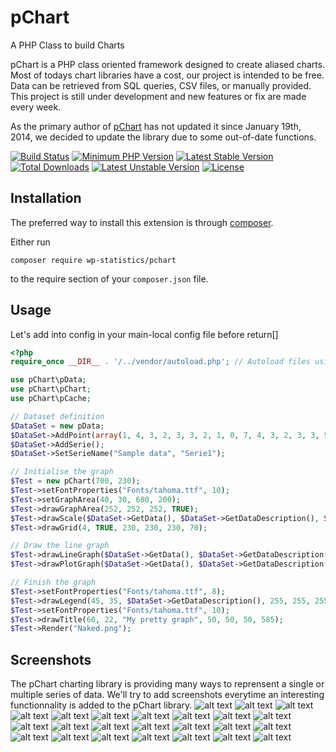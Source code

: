 # pChart

A PHP Class to build Charts

pChart is a PHP class oriented framework designed to create aliased charts. Most of todays chart libraries have a cost, our project is intended to be free. Data can be retrieved from SQL queries, CSV files, or manually provided. This project is still under development and new features or fix are made every week.

As the primary author of [pChart](http://www.pchart.net/) has not updated it since January 19th, 2014, we decided to update the library due to some out-of-date functions.

[![Build Status](https://travis-ci.org/wp-statistics/pchart.svg?branch=master)](https://travis-ci.org/wp-statistics/pchart)
[![Minimum PHP Version](http://img.shields.io/badge/php-%3E%3D%205.4-8892BF.svg)](https://php.net/)
[![Latest Stable Version](https://poser.pugx.org/wp-statistics/pchart/v/stable)](https://packagist.org/packages/wp-statistics/pchart)
[![Total Downloads](https://poser.pugx.org/wp-statistics/pchart/downloads)](https://packagist.org/packages/wp-statistics/pchart)
[![Latest Unstable Version](https://poser.pugx.org/wp-statistics/pchart/v/unstable)](https://packagist.org/packages/wp-statistics/pchart)
[![License](https://poser.pugx.org/wp-statistics/pchart/license)](https://packagist.org/packages/wp-statistics/pchart)


Installation
------------

The preferred way to install this extension is through [composer](http://getcomposer.org/download/).

Either run

```
composer require wp-statistics/pchart
```

to the require section of your `composer.json` file.


Usage
-----

Let's add into config in your main-local config file before return[]

````php
<?php
require_once __DIR__ . '/../vendor/autoload.php'; // Autoload files using Composer autoload

use pChart\pData;
use pChart\pChart;
use pChart\pCache;

// Dataset definition
$DataSet = new pData;
$DataSet->AddPoint(array(1, 4, 3, 2, 3, 3, 2, 1, 0, 7, 4, 3, 2, 3, 3, 5, 1, 0, 7));
$DataSet->AddSerie();
$DataSet->SetSerieName("Sample data", "Serie1");

// Initialise the graph
$Test = new pChart(700, 230);
$Test->setFontProperties("Fonts/tahoma.ttf", 10);
$Test->setGraphArea(40, 30, 680, 200);
$Test->drawGraphArea(252, 252, 252, TRUE);
$Test->drawScale($DataSet->GetData(), $DataSet->GetDataDescription(), SCALE_NORMAL, 150, 150, 150, TRUE, 0, 2);
$Test->drawGrid(4, TRUE, 230, 230, 230, 70);

// Draw the line graph
$Test->drawLineGraph($DataSet->GetData(), $DataSet->GetDataDescription());
$Test->drawPlotGraph($DataSet->GetData(), $DataSet->GetDataDescription(), 3, 2, 255, 255, 255);

// Finish the graph
$Test->setFontProperties("Fonts/tahoma.ttf", 8);
$Test->drawLegend(45, 35, $DataSet->GetDataDescription(), 255, 255, 255);
$Test->setFontProperties("Fonts/tahoma.ttf", 10);
$Test->drawTitle(60, 22, "My pretty graph", 50, 50, 50, 585);
$Test->Render("Naked.png");
````

Screenshots
------------
The pChart charting library is providing many ways to reprensent a single or multiple series of data. We'll try to add screenshots everytime an interesting functionnality is added to the pChart library.
![alt text](https://raw.githubusercontent.com/wp-statistics/pchart/master/src/Screenshots/example10.png "Logo Title Text 1")
![alt text](https://raw.githubusercontent.com/wp-statistics/pchart/master/src/Screenshots/example12.png "Logo Title Text 1")
![alt text](https://raw.githubusercontent.com/wp-statistics/pchart/master/src/Screenshots/example13.png "Logo Title Text 1")
![alt text](https://raw.githubusercontent.com/wp-statistics/pchart/master/src/Screenshots/example14.png "Logo Title Text 1")
![alt text](https://raw.githubusercontent.com/wp-statistics/pchart/master/src/Screenshots/example15.png "Logo Title Text 1")
![alt text](https://raw.githubusercontent.com/wp-statistics/pchart/master/src/Screenshots/example16.png "Logo Title Text 1")
![alt text](https://raw.githubusercontent.com/wp-statistics/pchart/master/src/Screenshots/example17.png "Logo Title Text 1")
![alt text](https://raw.githubusercontent.com/wp-statistics/pchart/master/src/Screenshots/example18.png "Logo Title Text 1")
![alt text](https://raw.githubusercontent.com/wp-statistics/pchart/master/src/Screenshots/example19.png "Logo Title Text 1")
![alt text](https://raw.githubusercontent.com/wp-statistics/pchart/master/src/Screenshots/example2.png "Logo Title Text 1")
![alt text](https://raw.githubusercontent.com/wp-statistics/pchart/master/src/Screenshots/example20.png "Logo Title Text 1")
![alt text](https://raw.githubusercontent.com/wp-statistics/pchart/master/src/Screenshots/example21.png "Logo Title Text 1")
![alt text](https://raw.githubusercontent.com/wp-statistics/pchart/master/src/Screenshots/example22.png "Logo Title Text 1")
![alt text](https://raw.githubusercontent.com/wp-statistics/pchart/master/src/Screenshots/example23.png "Logo Title Text 1")
![alt text](https://raw.githubusercontent.com/wp-statistics/pchart/master/src/Screenshots/example24.png "Logo Title Text 1")
![alt text](https://raw.githubusercontent.com/wp-statistics/pchart/master/src/Screenshots/example25.png "Logo Title Text 1")
![alt text](https://raw.githubusercontent.com/wp-statistics/pchart/master/src/Screenshots/example26.png "Logo Title Text 1")
![alt text](https://raw.githubusercontent.com/wp-statistics/pchart/master/src/Screenshots/example3.png "Logo Title Text 1")
![alt text](https://raw.githubusercontent.com/wp-statistics/pchart/master/src/Screenshots/example4.png "Logo Title Text 1")
![alt text](https://raw.githubusercontent.com/wp-statistics/pchart/master/src/Screenshots/example5.png "Logo Title Text 1")
![alt text](https://raw.githubusercontent.com/wp-statistics/pchart/master/src/Screenshots/example6.png "Logo Title Text 1")
![alt text](https://raw.githubusercontent.com/wp-statistics/pchart/master/src/Screenshots/example7.png "Logo Title Text 1")
![alt text](https://raw.githubusercontent.com/wp-statistics/pchart/master/src/Screenshots/example8.png "Logo Title Text 1")
![alt text](https://raw.githubusercontent.com/wp-statistics/pchart/master/src/Screenshots/example9.png "Logo Title Text 1")
